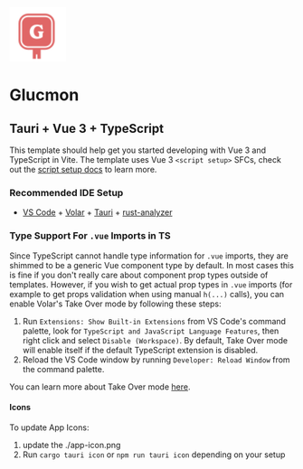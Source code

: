 <img src="src/assets/vue.svg" width="100" alt="Glucmon Icon" />

# Glucmon

## Tauri + Vue 3 + TypeScript

This template should help get you started developing with Vue 3 and TypeScript in Vite. The template uses Vue 3 `<script setup>` SFCs, check out the [script setup docs](https://v3.vuejs.org/api/sfc-script-setup.html#sfc-script-setup) to learn more.

### Recommended IDE Setup

- [VS Code](https://code.visualstudio.com/) + [Volar](https://marketplace.visualstudio.com/items?itemName=Vue.volar) + [Tauri](https://marketplace.visualstudio.com/items?itemName=tauri-apps.tauri-vscode) + [rust-analyzer](https://marketplace.visualstudio.com/items?itemName=rust-lang.rust-analyzer)

### Type Support For `.vue` Imports in TS

Since TypeScript cannot handle type information for `.vue` imports, they are shimmed to be a generic Vue component type by default. In most cases this is fine if you don't really care about component prop types outside of templates. However, if you wish to get actual prop types in `.vue` imports (for example to get props validation when using manual `h(...)` calls), you can enable Volar's Take Over mode by following these steps:

1. Run `Extensions: Show Built-in Extensions` from VS Code's command palette, look for `TypeScript and JavaScript Language Features`, then right click and select `Disable (Workspace)`. By default, Take Over mode will enable itself if the default TypeScript extension is disabled.
2. Reload the VS Code window by running `Developer: Reload Window` from the command palette.

You can learn more about Take Over mode [here](https://github.com/johnsoncodehk/volar/discussions/471).

#### Icons

To update App Icons:

1. update the ./app-icon.png
2. Run `cargo tauri icon` or `npm run tauri icon` depending on your setup

